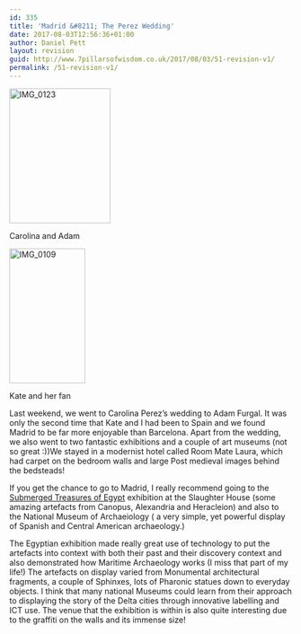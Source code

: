 ```yaml
---
id: 335
title: 'Madrid &#8211; The Perez Wedding'
date: 2017-08-03T12:56:36+01:00
author: Daniel Pett
layout: revision
guid: http://www.7pillarsofwisdom.co.uk/2017/08/03/51-revision-v1/
permalink: /51-revision-v1/
---
```

<div style="width: 190px" class="wp-caption alignleft">
  <a class="flickr-image" title="IMG_0123" href="http://www.flickr.com/photos/38845646@N00/2795943975/" rel="flickr-mgr"><img class="flickr-medium" title="Carolina and Adam" src="http://farm4.static.flickr.com/3098/2795943975_42c30b01cb_m.jpg" alt="IMG_0123" width="180" height="240" longdesc="http://farm4.static.flickr.com/3098/2795943975_12ec69b81d_o.jpg" /></a>
  
  <p class="wp-caption-text">
    Carolina and Adam
  </p>
</div>

<div style="width: 145px" class="wp-caption alignleft">
  <a class="flickr-image" title="IMG_0109" href="http://www.flickr.com/photos/38845646@N00/2795941839/" rel="flickr-mgr"><img class="flickr-medium" title="Kate and her fan" src="http://farm4.static.flickr.com/3205/2795941839_2e14b78b46_m.jpg" alt="IMG_0109" width="135" height="240" longdesc="http://farm4.static.flickr.com/3205/2795941839_acbde98494_o.jpg" /></a>
  
  <p class="wp-caption-text">
    Kate and her fan
  </p>
</div>

Last weekend, we went to Carolina Perez&#8217;s wedding to Adam Furgal. It was only the second time that Kate and I had been to Spain and we found Madrid to be far more enjoyable than Barcelona. Apart from the wedding, we also went to two fantastic exhibitions and a couple of art museums (not so great :))We stayed in a modernist hotel called Room Mate Laura, which had carpet on the bedroom walls and large Post medieval images behind the bedsteads!

If you get the chance to go to Madrid, I really recommend going to the [Submerged Treasures of Egypt](http://www.tesoros-sumergidos-egipto.es/l/3/Exhibition.aspx) exhibition at the Slaughter House (some amazing artefacts from Canopus, Alexandria and Heracleion) and also to the National Museum of Archaeiology ( a very simple, yet powerful display of Spanish and Central American archaeology.)

The Egyptian exhibition made really great use of technology to put the artefacts into context with both their past and their discovery context and also demonstrated how Maritime Archaeology works (I miss that part of my life!) The artefacts on display varied from Monumental architectural fragments, a couple of Sphinxes, lots of Pharonic statues down to everyday objects. I think that many national Museums could learn from their approach to displaying the story of the Delta cities through innovative labelling and ICT use. The venue that the exhibition is within is also quite interesting due to the graffiti on the walls and its immense size!